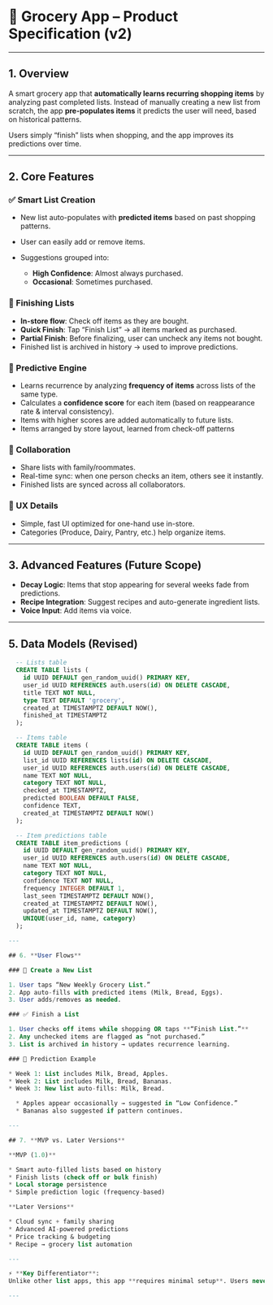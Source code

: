 # 🛒 Grocery App – Product Specification (v2)

---

## 1. **Overview**

A smart grocery app that **automatically learns recurring shopping items** by analyzing past completed lists. Instead of manually creating a new list from scratch, the app **pre-populates items** it predicts the user will need, based on historical patterns.

Users simply “finish” lists when shopping, and the app improves its predictions over time.

---

## 2. **Core Features**

### ✅ Smart List Creation

* New list auto-populates with **predicted items** based on past shopping patterns.
* User can easily add or remove items.
* Suggestions grouped into:

  * **High Confidence**: Almost always purchased.
  * **Occasional**: Sometimes purchased.

### 🛒 Finishing Lists

* **In-store flow**: Check off items as they are bought.
* **Quick Finish**: Tap “Finish List” → all items marked as purchased.
* **Partial Finish**: Before finalizing, user can uncheck any items not bought.
* Finished list is archived in history → used to improve predictions.

### 🤖 Predictive Engine

* Learns recurrence by analyzing **frequency of items** across lists of the same type.
* Calculates a **confidence score** for each item (based on reappearance rate & interval consistency).
* Items with higher scores are added automatically to future lists.
* Items arranged by store layout, learned from check-off patterns

### 👥 Collaboration

* Share lists with family/roommates.
* Real-time sync: when one person checks an item, others see it instantly.
* Finished lists are synced across all collaborators.

### 📱 UX Details

* Simple, fast UI optimized for one-hand use in-store.
* Categories (Produce, Dairy, Pantry, etc.) help organize items.

---

## 3. **Advanced Features (Future Scope)**

* **Decay Logic**: Items that stop appearing for several weeks fade from predictions.
* **Recipe Integration**: Suggest recipes and auto-generate ingredient lists.
* **Voice Input**: Add items via voice.

---

## 5. **Data Models (Revised)**

```sql
  -- Lists table
  CREATE TABLE lists (
    id UUID DEFAULT gen_random_uuid() PRIMARY KEY,
    user_id UUID REFERENCES auth.users(id) ON DELETE CASCADE,
    title TEXT NOT NULL,
    type TEXT DEFAULT 'grocery',
    created_at TIMESTAMPTZ DEFAULT NOW(),
    finished_at TIMESTAMPTZ
  );

  -- Items table  
  CREATE TABLE items (
    id UUID DEFAULT gen_random_uuid() PRIMARY KEY,
    list_id UUID REFERENCES lists(id) ON DELETE CASCADE,
    user_id UUID REFERENCES auth.users(id) ON DELETE CASCADE,
    name TEXT NOT NULL,
    category TEXT NOT NULL,
    checked_at TIMESTAMPTZ,
    predicted BOOLEAN DEFAULT FALSE,
    confidence TEXT,
    created_at TIMESTAMPTZ DEFAULT NOW()
  );

  -- Item predictions table
  CREATE TABLE item_predictions (
    id UUID DEFAULT gen_random_uuid() PRIMARY KEY,
    user_id UUID REFERENCES auth.users(id) ON DELETE CASCADE,
    name TEXT NOT NULL,
    category TEXT NOT NULL,
    confidence TEXT NOT NULL,
    frequency INTEGER DEFAULT 1,
    last_seen TIMESTAMPTZ DEFAULT NOW(),
    created_at TIMESTAMPTZ DEFAULT NOW(),
    updated_at TIMESTAMPTZ DEFAULT NOW(),
    UNIQUE(user_id, name, category)
  );

---

## 6. **User Flows**

### 🛒 Create a New List

1. User taps “New Weekly Grocery List.”
2. App auto-fills with predicted items (Milk, Bread, Eggs).
3. User adds/removes as needed.

### ✅ Finish a List

1. User checks off items while shopping OR taps **“Finish List.”**
2. Any unchecked items are flagged as “not purchased.”
3. List is archived in history → updates recurrence learning.

### 🤖 Prediction Example

* Week 1: List includes Milk, Bread, Apples.
* Week 2: List includes Milk, Bread, Bananas.
* Week 3: New list auto-fills: Milk, Bread.

  * Apples appear occasionally → suggested in “Low Confidence.”
  * Bananas also suggested if pattern continues.

---

## 7. **MVP vs. Later Versions**

**MVP (1.0)**

* Smart auto-filled lists based on history
* Finish lists (check off or bulk finish)
* Local storage persistence
* Simple prediction logic (frequency-based)

**Later Versions**

* Cloud sync + family sharing
* Advanced AI-powered predictions
* Price tracking & budgeting
* Recipe → grocery list automation

---

⚡ **Key Differentiator**:
Unlike other list apps, this app **requires minimal setup**. Users never tag items as recurring — the app learns passively and gets smarter every time a list is finished.

---